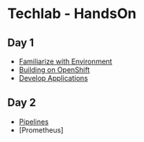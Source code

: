 # Techlab - HandsOn

## Day 1

* [Familiarize with Environment](01-using-oc-cli.md)
* [Building on OpenShift](02-builds.md)
* [Develop Applications](03-develop_en.md)

## Day 2

* [Pipelines](08-pipelines.md)
* [Prometheus]

